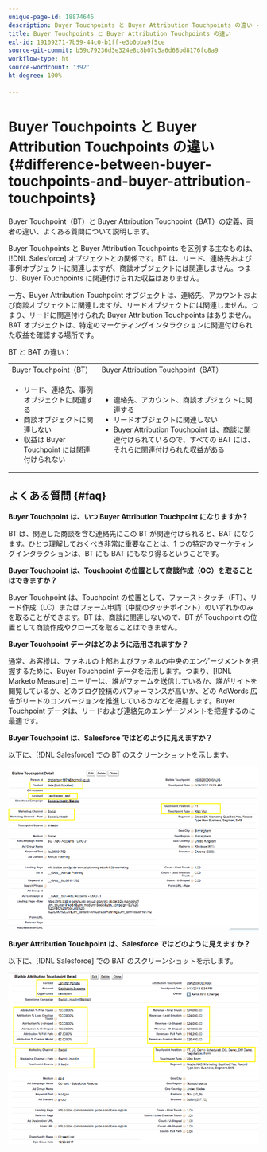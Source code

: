 ```yaml
---
unique-page-id: 18874646
description: Buyer Touchpoints と Buyer Attribution Touchpoints の違い - [!DNL Marketo Measure] - 製品ドキュメント
title: Buyer Touchpoints と Buyer Attribution Touchpoints の違い
exl-id: 19109271-7b59-44c0-b1ff-e3b0bba9f5ce
source-git-commit: b59c79236d3e324e8c8b07c5a6d68bd8176fc8a9
workflow-type: ht
source-wordcount: '392'
ht-degree: 100%

---
```


# Buyer Touchpoints と Buyer Attribution Touchpoints の違い {#difference-between-buyer-touchpoints-and-buyer-attribution-touchpoints}

Buyer Touchpoint（BT）と Buyer Attribution Touchpoint（BAT）の定義、両者の違い、よくある質問について説明します。

Buyer Touchpoints と Buyer Attribution Touchpoints を区別する主なものは、[!DNL Salesforce] オブジェクトとの関係です。BT は、リード、連絡先および事例オブジェクトに関連しますが、商談オブジェクトには関連しません。つまり、Buyer Touchpoints に関連付けられた収益はありません。

一方、Buyer Attribution Touchpoint オブジェクトは、連絡先、アカウントおよび商談オブジェクトに関連しますが、リードオブジェクトには関連しません。つまり、リードに関連付けられた Buyer Attribution Touchpoints はありません。BAT オブジェクトは、特定のマーケティングインタラクションに関連付けられた収益を確認する場所です。

BT と BAT の違い：

<table> 
 <colgroup> 
  <col> 
  <col> 
 </colgroup> 
 <tbody> 
  <tr> 
   <td>Buyer Touchpoint（BT）</td> 
   <td>Buyer Attribution Touchpoint（BAT）</td> 
  </tr> 
  <tr> 
   <td> 
    <ul> 
     <li>リード、連絡先、事例オブジェクトに関連する</li> 
     <li>商談オブジェクトに関連しない</li> 
     <li>収益は Buyer Touchpoint には関連付けられない</li> 
    </ul></td> 
   <td> 
    <ul> 
     <li>連絡先、アカウント、商談オブジェクトに関連する</li> 
     <li>リードオブジェクトに関連しない</li> 
     <li>Buyer Attribution Touchpoint は、商談に関連付けられているので、すべての BAT には、それらに関連付けられた収益がある</li> 
    </ul></td> 
  </tr> 
 </tbody> 
</table>

## よくある質問 {#faq}

**Buyer Touchpoint は、いつ Buyer Attribution Touchpoint になりますか？**

BT は、関連した商談を含む連絡先にこの BT が関連付けられると、BAT になります。ひとつ理解しておくべき非常に重要なことは、1 つの特定のマーケティングインタラクションは、BT にも BAT にもなり得るということです。

**Buyer Touchpoint は、Touchpoint の位置として商談作成（OC）を取ることはできますか？**

Buyer Touchpoint は、Touchpoint の位置として、ファーストタッチ（FT）、リード作成（LC）またはフォーム申請（中間のタッチポイント）のいずれかのみを取ることができます。BT は、商談に関連しないので、BT が Touchpoint の位置として商談作成やクローズを取ることはできません。

**Buyer Touchpoint データはどのように活用されますか？**

通常、お客様は、ファネルの上部およびファネルの中央のエンゲージメントを把握するために、Buyer Touchpoint データを活用します。つまり、[!DNL Marketo Measure] ユーザーは、誰がフォームを送信しているか、誰がサイトを閲覧しているか、どのブログ投稿のパフォーマンスが高いか、どの AdWords 広告がリードのコンバージョンを推進しているかなどを把握します。Buyer Touchpoint データは、リードおよび連絡先のエンゲージメントを把握するのに最適です。

**Buyer Touchpoint は、Salesforce ではどのように見えますか？**

以下に、[!DNL Salesforce] での BT のスクリーンショットを示します。

![](assets/1.png)

**Buyer Attribution Touchpoint は、Salesforce ではどのように見えますか？**

以下に、[!DNL Salesforce] での BAT のスクリーンショットを示します。

![](assets/2.png)
